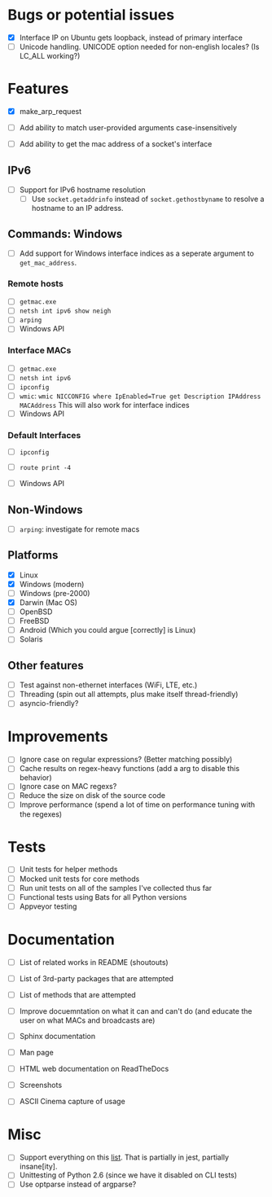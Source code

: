 
# Bugs or potential issues
* [X] Interface IP on Ubuntu gets loopback, instead of primary interface
* [ ] Unicode handling. UNICODE option needed for non-english locales? (Is LC_ALL working?)

# Features
* [X] make_arp_request
* [ ] Add ability to match user-provided arguments case-insensitively
* [ ] Add ability to get the mac address of a socket's interface


## IPv6
* [ ] Support for IPv6 hostname resolution
    * [ ] Use `socket.getaddrinfo` instead of `socket.gethostbyname`
          to resolve a hostname to an IP address.

## Commands: Windows
* [ ] Add support for Windows interface indices as a seperate
      argument to `get_mac_address`.
### Remote hosts
* [ ] `getmac.exe`
* [ ] `netsh int ipv6 show neigh`
* [ ] `arping`
* [ ] Windows API

### Interface MACs
* [ ] `getmac.exe`
* [ ] `netsh int ipv6`
* [ ] `ipconfig`
* [ ] `wmic`: `wmic NICCONFIG where IpEnabled=True get Description IPAddress MACAddress`
             This will also work for interface indices
* [ ] Windows API

### Default Interfaces
* [ ] `ipconfig`
* [ ] `route print -4`
* [ ] Windows API


## Non-Windows
* [ ] `arping`: investigate for remote macs


## Platforms
* [x] Linux
* [x] Windows (modern)
* [ ] Windows (pre-2000)
* [x] Darwin (Mac OS)
* [ ] OpenBSD
* [ ] FreeBSD
* [ ] Android (Which you could argue [correctly] is Linux)
* [ ] Solaris

## Other features
* [ ] Test against non-ethernet interfaces (WiFi, LTE, etc.)
* [ ] Threading (spin out all attempts, plus make itself thread-friendly)
* [ ] asyncio-friendly?

# Improvements
* [ ] Ignore case on regular expressions? (Better matching possibly)
* [ ] Cache results on regex-heavy functions (add a arg to disable this behavior)
* [ ] Ignore case on MAC regexs?
* [ ] Reduce the size on disk of the source code
* [ ] Improve performance (spend a lot of time on performance tuning with the regexes)

# Tests
* [ ] Unit tests for helper methods
* [ ] Mocked unit tests for core methods
* [ ] Run unit tests on all of the samples I've collected thus far
* [ ] Functional tests using Bats for all Python versions
* [ ] Appveyor testing

# Documentation
* [ ] List of related works in README (shoutouts)
* [ ] List of 3rd-party packages that are attempted
* [ ] List of methods that are attempted
* [ ] Improve docuemntation on what it can and can't do
      (and educate the user on what MACs and broadcasts are)
* [ ] Sphinx documentation
* [ ] Man page
* [ ] HTML web documentation on ReadTheDocs
* [ ] Screenshots
* [ ] ASCII Cinema capture of usage


# Misc
* [ ] Support everything on this [list](https://www.python.org/dev/peps/pep-0011/#no-longer-supported-platforms).
That is partially in jest, partially insane[ity].
* [ ] Unittesting of Python 2.6 (since we have it disabled on CLI tests)
* [ ] Use optparse instead of argparse?
